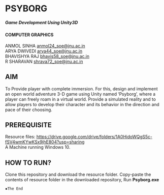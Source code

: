 # PSYBORG

##### Game Development Using Unity3D
#### COMPUTER GRAPHICS


ANMOL SINHA  anmol24_soe@jnu.ac.in <br>
ARYA DWIVEDI  arya44_soe@jnu.ac.in <br>
BHAVISHYA RAJ  bhavis58_soe@jnu.ac.in <br>
R SHARAVAN  shrava72_soe@jnu.ac.in <br>

## AIM
To Provide player with complete immersion. For this, design and implement an open world adventure 3-D game using Unity named ‘Psyborg’, where a player can freely roam in a virtual world. Provide a simulated reality and to allow players to develop their character and its behavior in the direction and pace of their choosing.

## PREREQUISITE
Resource files: https://drive.google.com/drive/folders/1A0HidoWQgS5c-fSV4wmKYwKSx9jhE804?usp=sharing <br>
A Machine running Windows 10.

## HOW TO RUN?
Clone this repository and download the resource folder. Copy-paste the contents of resource folder in the downloaded repository, Run <b>Psyborg.exe</b>

```
▪The End
```
